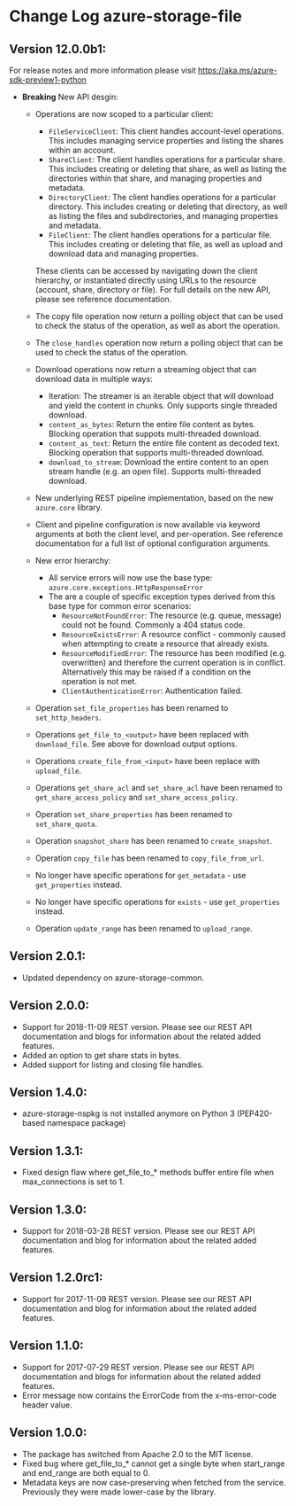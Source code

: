 # Change Log azure-storage-file

## Version 12.0.0b1:

For release notes and more information please visit
https://aka.ms/azure-sdk-preview1-python

- **Breaking** New API desgin:
    - Operations are now scoped to a particular client:
        - `FileServiceClient`: This client handles account-level operations. This includes managing service properties and listing the shares within an account.
        - `ShareClient`: The client handles operations for a particular share. This includes creating or deleting that share, as well as listing the directories within that share, and managing properties and metadata.
        - `DirectoryClient`: The client handles operations for a particular directory. This includes creating or deleting that directory, as well as listing the files and subdirectories, and managing properties and metadata.
        - `FileClient`: The client handles operations for a particular file. This includes creating or deleting that file, as well as upload and download data and managing properties.

        These clients can be accessed by navigating down the client hierarchy, or instantiated directly using URLs to the resource (account, share, directory or file).
      For full details on the new API, please see reference documentation.
    - The copy file operation now return a polling object that can be used to check the status of the operation, as well as abort the operation.
    - The `close_handles` operation now return a polling object that can be used to check the status of the operation.
    - Download operations now return a streaming object that can download data in multiple ways:
        - Iteration: The streamer is an iterable object that will download and yield the content in chunks. Only supports single threaded download.
        - `content_as_bytes`: Return the entire file content as bytes. Blocking operation that suppots multi-threaded download.
        - `content_as_text`: Return the entire file content as decoded text. Blocking operation that supports multi-threaded download.
        - `download_to_stream`: Download the entire content to an open stream handle (e.g. an open file). Supports multi-threaded download.
    - New underlying REST pipeline implementation, based on the new `azure.core` library.
    - Client and pipeline configuration is now available via keyword arguments at both the client level, and per-operation. See reference documentation for a full list of optional configuration arguments.
    - New error hierarchy:
        - All service errors will now use the base type: `azure.core.exceptions.HttpResponseError`
        - The are a couple of specific exception types derived from this base type for common error scenarios:
            - `ResourceNotFoundError`: The resource (e.g. queue, message) could not be found. Commonly a 404 status code.
            - `ResourceExistsError`: A resource conflict - commonly caused when attempting to create a resource that already exists.
            - `ResourceModifiedError`: The resource has been modified (e.g. overwritten) and therefore the current operation is in conflict. Alternatively this may be raised if a condition on the operation is not met.
            - `ClientAuthenticationError`: Authentication failed.
    - Operation `set_file_properties` has been renamed to `set_http_headers`.
    - Operations `get_file_to_<output>` have been replaced with `download_file`. See above for download output options.
    - Operations `create_file_from_<input>` have been replace with `upload_file`.
    - Operations `get_share_acl` and `set_share_acl` have been renamed to `get_share_access_policy` and `set_share_access_policy`.
    - Operation `set_share_properties` has been renamed to `set_share_quota`.
    - Operation `snapshot_share` has been renamed to `create_snapshot`.
    - Operation `copy_file` has been renamed to `copy_file_from_url`.
    - No longer have specific operations for `get_metadata` - use `get_properties` instead.
    - No longer have specific operations for `exists` - use `get_properties` instead.
    - Operation `update_range` has been renamed to `upload_range`.

## Version 2.0.1:
- Updated dependency on azure-storage-common.

## Version 2.0.0:
- Support for 2018-11-09 REST version. Please see our REST API documentation and blogs for information about the related added features.
- Added an option to get share stats in bytes.
- Added support for listing and closing file handles.

## Version 1.4.0:

- azure-storage-nspkg is not installed anymore on Python 3 (PEP420-based namespace package)

## Version 1.3.1:

- Fixed design flaw where get_file_to_* methods buffer entire file when max_connections is set to 1.

## Version 1.3.0:

- Support for 2018-03-28 REST version. Please see our REST API documentation and blog for information about the related added features.

## Version 1.2.0rc1:

- Support for 2017-11-09 REST version. Please see our REST API documentation and blog for information about the related added features.

## Version 1.1.0:

- Support for 2017-07-29 REST version. Please see our REST API documentation and blogs for information about the related added features.
- Error message now contains the ErrorCode from the x-ms-error-code header value.

## Version 1.0.0:

- The package has switched from Apache 2.0 to the MIT license.
- Fixed bug where get_file_to_* cannot get a single byte when start_range and end_range are both equal to 0.
- Metadata keys are now case-preserving when fetched from the service. Previously they were made lower-case by the library.